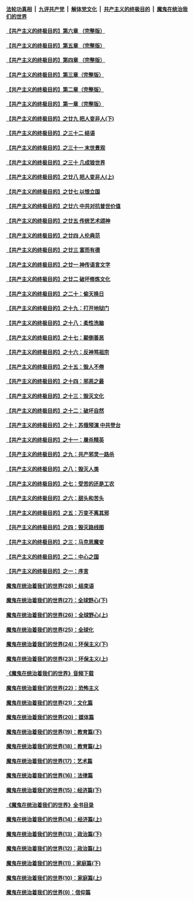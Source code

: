 ####  [法轮功真相](../../../../basic/blob/master/README.md?t=06040031) &nbsp;|&nbsp; [九评共产党](../../../../9ping.md/blob/master/README.md?t=06040031) &nbsp;|&nbsp; [解体党文化](../../../../jtdwh.md/blob/master/README.md?t=06040031)  &nbsp;|&nbsp; [共产主义的终极目的](../../../../gczydzjmd.md/blob/master/README.md?t=06040031) &nbsp;|&nbsp; [魔鬼在统治我们的世界](../../../../mgztzwmdsj.md/blob/master/README.md?t=06040031) 

#### [【共产主义的终极目的】第六章 （完整版）](../pages/nsc422/n11428913.md?t=06040031) 

#### [【共产主义的终极目的】第五章 （完整版）](../pages/nsc422/n11428912.md?t=06040031) 

#### [【共产主义的终极目的】第四章 （完整版）](../pages/nsc422/n11428907.md?t=06040031) 

#### [【共产主义的终极目的】第三章（完整版）](../pages/nsc422/n11428848.md?t=06040031) 

#### [【共产主义的终极目的】第二章（完整版）](../pages/nsc422/n11428831.md?t=06040031) 

#### [【共产主义的终极目的】第一章（完整版）](../pages/nsc422/n11417651.md?t=06040031) 

#### [【共产主义的终极目的】之廿九 把人变非人(下)](../pages/nsc422/n11344140.md?t=06040031) 

#### [【共产主义的终极目的】之三十二 结语](../pages/nsc422/n11360535.md?t=06040031) 

#### [【共产主义的终极目的】之三十一 末世景观](../pages/nsc422/n11351129.md?t=06040031) 

#### [【共产主义的终极目的】之三十 几成狼世界](../pages/nsc422/n11348280.md?t=06040031) 

#### [【共产主义的终极目的】之廿八 把人变非人(上)](../pages/nsc422/n11340492.md?t=06040031) 

#### [【共产主义的终极目的】之廿七 以恨立国](../pages/nsc422/n11336944.md?t=06040031) 

#### [【共产主义的终极目的】之廿六 中共对抗普世价值](../pages/nsc422/n11324785.md?t=06040031) 

#### [【共产主义的终极目的】之廿五 传统艺术颂神](../pages/nsc422/n11296396.md?t=06040031) 

#### [【共产主义的终极目的】之廿四 人伦典范](../pages/nsc422/n11296397.md?t=06040031) 

#### [【共产主义的终极目的】之廿三 富而有德](../pages/nsc422/n11283598.md?t=06040031) 

#### [【共产主义的终极目的】之廿一 神传语言文字](../pages/nsc422/n11263265.md?t=06040031) 

#### [【共产主义的终极目的】之廿二 破坏修炼文化](../pages/nsc422/n11245728.md?t=06040031) 

#### [【共产主义的终极目的】之二十：偷天换日](../pages/nsc422/n11238846.md?t=06040031) 

#### [【共产主义的终极目的】之十九：打开地狱门](../pages/nsc422/n11206376.md?t=06040031) 

#### [【共产主义的终极目的】之十八：柔性洗脑](../pages/nsc422/n11199994.md?t=06040031) 

#### [【共产主义的终极目的】之十七：颠倒善恶](../pages/nsc422/n11179782.md?t=06040031) 

#### [【共产主义的终极目的】之十六：反神骂祖宗](../pages/nsc422/n11166798.md?t=06040031) 

#### [【共产主义的终极目的】之十五：毁人不倦](../pages/nsc422/n11166792.md?t=06040031) 

#### [【共产主义的终极目的】之十四：邪恶之最](../pages/nsc422/n11150249.md?t=06040031) 

#### [【共产主义的终极目的】之十三：毁灭文化](../pages/nsc422/n11135227.md?t=06040031) 

#### [【共产主义的终极目的】之十二：破坏自然](../pages/nsc422/n11135214.md?t=06040031) 

#### [【共产主义的终极目的】之十：苏俄预演 中共登台](../pages/nsc422/n11118424.md?t=06040031) 

#### [【共产主义的终极目的】之十一：屠杀精英](../pages/nsc422/n11118442.md?t=06040031) 

#### [【共产主义的终极目的】之九：共产邪灵一路杀](../pages/nsc422/n11114139.md?t=06040031) 

#### [【共产主义的终极目的】之八：毁灭人类](../pages/nsc422/n11108503.md?t=06040031) 

#### [【共产主义的终极目的】之七：受苦的还是工农](../pages/nsc422/n11101809.md?t=06040031) 

#### [【共产主义的终极目的】之六：甜头和苦头](../pages/nsc422/n11096971.md?t=06040031) 

#### [【共产主义的终极目的】之五：万变不离其邪](../pages/nsc422/n11091285.md?t=06040031) 

#### [【共产主义的终极目的】之四：毁灭路线图](../pages/nsc422/n11086284.md?t=06040031) 

#### [【共产主义的终极目的】之三：马克思魔变](../pages/nsc422/n11061941.md?t=06040031) 

#### [【共产主义的终极目的】之二：中心之国](../pages/nsc422/n11047728.md?t=06040031) 

#### [【共产主义的终极目的】之一：序言](../pages/nsc422/n11086077.md?t=06040031) 

#### [魔鬼在统治着我们的世界(28)：结束语](../pages/nsc422/n10936246.md?t=06040031) 

#### [魔鬼在统治着我们的世界(27)：全球野心(下)](../pages/nsc422/n10928319.md?t=06040031) 

#### [魔鬼在统治着我们的世界(26)：全球野心(上)](../pages/nsc422/n10900318.md?t=06040031) 

#### [魔鬼在统治着我们的世界(25)：全球化](../pages/nsc422/n10788205.md?t=06040031) 

#### [魔鬼在统治着我们的世界(24)：环保主义(下)](../pages/nsc422/n10695307.md?t=06040031) 

#### [魔鬼在统治着我们的世界(23)：环保主义(上)](../pages/nsc422/n10688613.md?t=06040031) 

#### [《魔鬼在统治着我们的世界》音频下载](../pages/nsc422/n10635553.md?t=06040031) 

#### [魔鬼在统治着我们的世界(22)：恐怖主义](../pages/nsc422/n10614727.md?t=06040031) 

#### [魔鬼在统治着我们的世界(21)：文化篇](../pages/nsc422/n10597706.md?t=06040031) 

#### [魔鬼在统治着我们的世界(20)：媒体篇](../pages/nsc422/n10586579.md?t=06040031) 

#### [魔鬼在统治着我们的世界(19)：教育篇(下)](../pages/nsc422/n10564808.md?t=06040031) 

#### [魔鬼在统治着我们的世界(18)：教育篇(上)](../pages/nsc422/n10526970.md?t=06040031) 

#### [魔鬼在统治着我们的世界(17)：艺术篇](../pages/nsc422/n10499093.md?t=06040031) 

#### [魔鬼在统治着我们的世界(16)：法律篇](../pages/nsc422/n10485969.md?t=06040031) 

#### [魔鬼在统治着我们的世界(15)：经济篇(下)](../pages/nsc422/n10469975.md?t=06040031) 

#### [《魔鬼在统治着我们的世界》全书目录](../pages/nsc422/n10464261.md?t=06040031) 

#### [魔鬼在统治着我们的世界(14)：经济篇(上)](../pages/nsc422/n10457370.md?t=06040031) 

#### [魔鬼在统治着我们的世界(13)：政治篇(下)](../pages/nsc422/n10448270.md?t=06040031) 

#### [魔鬼在统治着我们的世界(12)：政治篇(上)](../pages/nsc422/n10444576.md?t=06040031) 

#### [魔鬼在统治着我们的世界(11)：家庭篇(下)](../pages/nsc422/n10440961.md?t=06040031) 

#### [魔鬼在统治着我们的世界(10)：家庭篇(上)](../pages/nsc422/n10435448.md?t=06040031) 

#### [魔鬼在统治着我们的世界(9)：信仰篇](../pages/nsc422/n10432159.md?t=06040031) 

